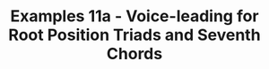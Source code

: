 ---
layout: chapter
title: Examples 11a - Voice-leading for Root Position Triads and Seventh Chords
abc: true
---